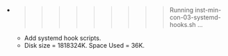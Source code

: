 * >>>>>>>>> Running inst-min-con-03-systemd-hooks.sh ...
  * Add systemd hook scripts.
  * Disk size = 1818324K. Space Used = 36K.
